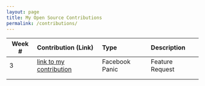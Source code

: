 ```yaml
---
layout: page
title: My Open Source Contributions
permalink: /contributions/
---
```


<!-- 
Type of the contribution should be "Wikipedia edit", "OpenStreet Map feature", "Documentation", "Course website", "Blog", 
"Browse Add-on", etc. 

The descriptioin should include a brief summary of what you did. 

Replace the first row with your contribution. 

--> 





| Week #       | Contribution (Link)  | Type  | Description | 
|---|:---|:---|:---| 
|  3   | [link to my contribution](https://github.com/nyu-ossd-s19/FacebookPanic/issues/5)    | Facebook Panic    |   Feature Request    |
|     |     |     |      |
|     |     |     |      |
